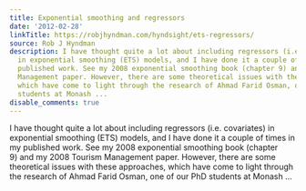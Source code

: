 ```yaml
---
title: Exponential smoothing and regressors
date: '2012-02-28'
linkTitle: https://robjhyndman.com/hyndsight/ets-regressors/
source: Rob J Hyndman
description: I have thought quite a lot about including regressors (i.e. covariates)
  in exponential smoothing (ETS) models, and I have done it a couple of times in my
  published work. See my 2008 exponential smoothing book (chapter 9) and my 2008 Tourism
  Management paper. However, there are some theoretical issues with these approaches,
  which have come to light through the research of Ahmad Farid Osman, one of our PhD
  students at Monash ...
disable_comments: true
---
```

I have thought quite a lot about including regressors (i.e. covariates) in exponential smoothing (ETS) models, and I have done it a couple of times in my published work. See my 2008 exponential smoothing book (chapter 9) and my 2008 Tourism Management paper. However, there are some theoretical issues with these approaches, which have come to light through the research of Ahmad Farid Osman, one of our PhD students at Monash ...